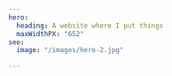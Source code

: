 ```yaml
---
hero:
  heading: A website where I put things
  maxWidthPX: "652"
seo:
  image: "/images/hero-2.jpg"

---
```


